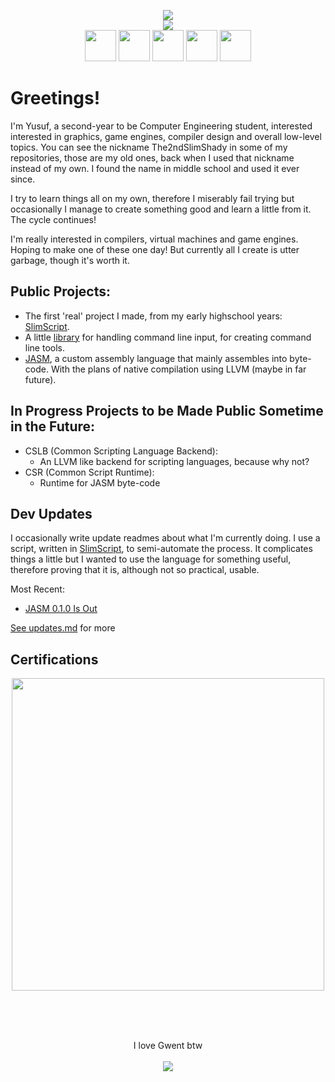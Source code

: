 <p align=center>
  <img 
  src=https://images.weserv.nl/?url=avatars.githubusercontent.com/u/64863810?v=4?v=4&h=300&w=300&fit=cover&mask=circle&maxage=7d
 />
 <br/>
 <img src=https://img.shields.io/badge/Certified-hardworker-yellow>
 <br/>
	<img 
		src=https://cdn.jsdelivr.net/gh/devicons/devicon@latest/icons/cplusplus/cplusplus-original.svg 
		height=50 width=50
	/>
	<img 
		src=https://cdn.jsdelivr.net/gh/devicons/devicon@latest/icons/csharp/csharp-original.svg 
		height=50 width=50
	/>
	<img 
		src=https://cdn.jsdelivr.net/gh/devicons/devicon@latest/icons/haskell/haskell-original.svg 
		height=50 width=50
	/>
	<img 
		src=https://cdn.jsdelivr.net/gh/devicons/devicon@latest/icons/lua/lua-original.svg 
		height=50 width=50
	/>
	<img 
		src=https://cdn.jsdelivr.net/gh/devicons/devicon@latest/icons/neovim/neovim-original.svg 
		height=50 width=50
	/>
</p>

# Greetings!

I'm Yusuf, a second-year to be Computer Engineering student, interested interested in graphics, game engines, compiler design and overall low-level topics. 
You can see the nickname The2ndSlimShady in some of my repositories, those are my old ones, back when I used that nickname instead of my own. I found the name
in middle school and used it ever since.

I try to learn things all on my own, therefore I miserably fail trying but occasionally I manage to create something good and learn a little from it. The cycle continues!

I'm really interested in compilers, virtual machines and game engines. Hoping to make one of these one day! But currently all I create is utter garbage, though it's worth it.

## Public Projects:

- The first 'real' project I made, from my early highschool years: [SlimScript](https://github.com/ysufender/SlimScript.git).
- A little [library](https://github.com/ysufender/CLIParser.git) for handling command line input, for creating command line tools.
- [JASM](https://github.com/ysufender/JASM.git), a custom assembly language that mainly assembles into byte-code. With the plans 
of native compilation using LLVM (maybe in far future).

## In Progress Projects to be Made Public Sometime in the Future:
- CSLB (Common Scripting Language Backend): 
	- An LLVM like backend for scripting languages, because why not?
- CSR (Common Script Runtime): 
	- Runtime for JASM byte-code

## Dev Updates

I occasionally write update readmes about what I'm currently doing. I use a script, written in [SlimScript](https://github.com/ysufender/SlimScript.git), to
semi-automate the process. It complicates things a little but I wanted to use the language for something useful, therefore proving that it is, although not so practical,
usable.

Most Recent:  
- [JASM 0.1.0 Is Out](https://github.com/ysufender/ysufender/blob/master/updates/JASM_0_1_0_Is_Out.md) 

[See updates.md](https://github.com/ysufender/ysufender/blob/master/updates.md) for more

## Certifications
<p align=center>
	<img src=https://github.com/ysufender/ysufender/blob/master/HardworkerCertificate.png?raw=true
	width=500
	/>
</p>

<br/> <br/><br/>
<p align=center>
	<text>I love Gwent btw</text>
	<br/>
	<br/>
	<img src=https://images.weserv.nl/?url=cdn.jim-nielsen.com/ios/512/gwent-the-witcher-card-game-2019-12-11.png?v=4?v=4&h=70&w=70/>
</p>
